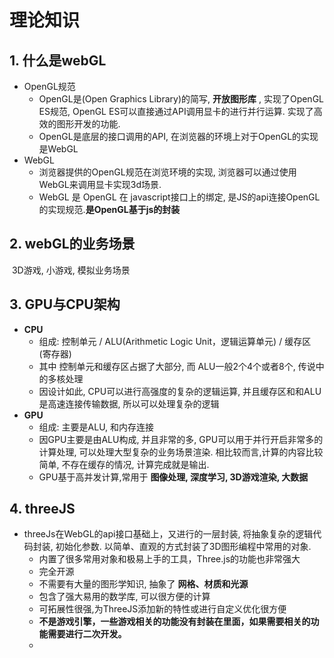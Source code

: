 # 理论知识

## 1. 什么是webGL

* OpenGL规范
  * OpenGL是(Open Graphics Library)的简写, **开放图形库** , 实现了OpenGL ES规范, OpenGL ES可以直接通过API调用显卡的进行并行运算. 实现了高效的图形开发的功能.
  * OpenGL是底层的接口调用的API, 在浏览器的环境上对于OpenGL的实现是WebGL
* WebGL
  * 浏览器提供的OpenGL规范在浏览环境的实现, 浏览器可以通过使用WebGL来调用显卡实现3d场景. 
  * WebGL 是 OpenGL 在 javascript接口上的绑定, 是JS的api连接OpenGL的实现规范.**是OpenGL基于js的封装**

## 2. webGL的业务场景

​	3D游戏, 小游戏, 模拟业务场景

## 3. GPU与CPU架构

* **CPU**
  * 组成: 控制单元 / ALU(Arithmetic Logic Unit，逻辑运算单元) / 缓存区 (寄存器)
  * 其中 控制单元和缓存区占据了大部分, 而 ALU一般2个4个或者8个, 传说中的多核处理
  * 因设计如此, CPU可以进行高强度的复杂的逻辑运算, 并且缓存区和和ALU是高速连接传输数据, 所以可以处理复杂的逻辑
* **GPU**
  * 组成:  主要是ALU, 和内存连接
  * 因GPU主要是由ALU构成, 并且非常的多, GPU可以用于并行开启非常多的计算处理, 可以处理大型复杂的业务场景渲染. 相比较而言,计算的内容比较简单, 不存在缓存的情况, 计算完成就是输出.
  * GPU基于高并发计算,常用于 **图像处理, 深度学习, 3D游戏渲染, 大数据** 

## 4. threeJS

* threeJs在WebGL的api接口基础上，又进行的一层封装, 将抽象复杂的逻辑代码封装, 初始化参数. 以简单、直观的方式封装了3D图形编程中常用的对象.
  * 内置了很多常用对象和极易上手的工具，Three.js的功能也非常强大
  * 完全开源
  * 不需要有大量的图形学知识, 抽象了 **网格、材质和光源**
  * 包含了强大易用的数学库, 可以很方便的计算
  * 可拓展性很强,为ThreeJS添加新的特性或进行自定义优化很方便
  * **不是游戏引擎，一些游戏相关的功能没有封装在里面，如果需要相关的功能需要进行二次开发。**
  * 
